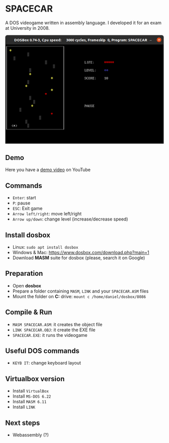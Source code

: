 # SPACECAR

A DOS videogame written in assembly language. I developed it for an exam at University in 2008.

![Spacer videogame in action](images/pause.png)

## Demo

Here you have a [demo video](https://youtu.be/O3vanqQIQrU) on YouTube

## Commands

- `Enter`: start
- `P`: pause
- `ESC`: Exit game
- `Arrow left/right`: move left/right
- `Arrow up/down`: change level (increase/decrease speed)

## Install dosbox

- Linux: `sudo apt install dosbox`
- Windows & Mac: https://www.dosbox.com/download.php?main=1
- Download **MASM** suite for dosbox (please, search it on Google)

## Preparation

- Open **dosbox**
- Prepare a folder containing `MASM`, `LINK` and your `SPACECAR.ASM` files
- Mount the folder on **C:** drive: `mount c /home/daniel/dosbox/8086`

## Compile & Run

- `MASM SPACECAR.ASM`: it creates the object file
- `LINK SPACECAR.OBJ`: it create the EXE file
- `SPACECAR.EXE`: it runs the videogame

## Useful DOS commands

- `KEYB IT`: change keyboard layout

## Virtualbox version

- Install `VirtualBox`
- Install `MS-DOS 6.22`
- Install `MASM 6.11`
- Install `LINK`

## Next steps

- Webassembly (?)
